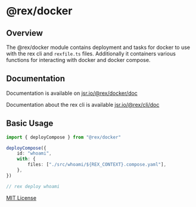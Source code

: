 # @rex/docker

## Overview

The @rex/docker module contains deployment and tasks for docker to use with the
rex cli and `rexfile.ts` files.  Additionally it containers various functions for
interacting with docker and docker compose. 

## Documentation

Documentation is available on [jsr.io/@rex/docker/doc](https://jsr.io/@rex/docker/doc)

Documentation about the rex cli is available [jsr.io/@rex/cli/doc](https://jsr.io/@rex/cli/doc)

## Basic Usage

```ts
import { deployCompose } from "@rex/docker"

deployCompose({
    id: "whoami",
    with: {
        files: ["./src/whoami/${REX_CONTEXT}.compose.yaml"],
    },
})

// rex deploy whoami
```

[MIT License](./LICENSE.md)